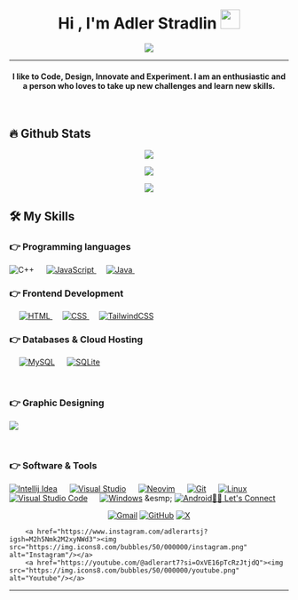 
<h1 align="center">Hi , I'm Adler Stradlin <img src="https://media.giphy.com/media/hvRJCLFzcasrR4ia7z/giphy.gif" width="35"></h1>
<p align="center">
  <a href="https://github.com/DenverCoder1/readme-typing-svg"><img src="https://readme-typing-svg.herokuapp.com?lines=Software+Engineer+Student;Full+Stack+Developer;DS%20|%20AI%20|%20ML%20Enthusiast;Graphic%20Designer;Always%20learning%20new%20things&center=true&width=500&height=50"></a>
</p>
<hr/>
<h4 align="center"> I like to Code, Design, Innovate and Experiment. I am an enthusiastic and a person who loves to take up new challenges and learn new skills. </h4>
<br>


## 🔥 Github Stats
<p align="center"><img src="https://github-readme-stats.vercel.app/api?username=Adstart5672&theme=dark&show_icons=true&hide_border=false&count_private=true"/></p>
<p align="center"><img src="https://github-readme-streak-stats.herokuapp.com/?user=Adstart5672&theme=dark&hide_border=false"/></p>
<p align="center"><img src="https://github-readme-stats.vercel.app/api/top-langs/?username=Adstart5672&theme=dark&show_icons=true&hide_border=false&layout=compact"/></p>


## 🛠️ My Skills

### 👉 Programming languages

<p align="left"> 
    <a><img alt="C++" src="https://img.shields.io/badge/C++%20-%2300599C.svg?logo=c%2B%2B&logoColor=white">
  </a> 
  &emsp;
  <a href="https://developer.mozilla.org/en-US/docs/Web/JavaScript" target="_blank"> 
     <img alt="JavaScript" src="https://img.shields.io/badge/JavaScript%20-%23F7DF1E.svg?logo=javascript&logoColor=black">
   </a>
  &emsp;
  <a href="https://www.java.com" target="_blank"> 
    <img alt="Java" src="https://img.shields.io/badge/Java-%23007396.svg?logo=java&logoColor=white">
  </a>
  &emsp;
   
</p>

### 👉 Frontend Development
<p align="left"> 
  &emsp; 
  <a href="https://www.w3.org/html/" target="_blank"> 
   <img alt="HTML" src="https://img.shields.io/badge/HTML5%20-%23E34F26.svg?logo=html5&logoColor=white">
  </a>   
  &emsp;
  <a href="https://www.w3schools.com/css/" target="_blank">
    <img alt="CSS" src="https://img.shields.io/badge/CSS%20-%231572B6.svg?logo=css3&logoColor=white">
  </a> 
   &emsp;
  <a href="https://tailwindcss.com/"> 
    <img alt="TailwindCSS" src="https://img.shields.io/badge/tailwindcss-0F172A?&logo=tailwindcss"/>
  </a>
</p>

### 👉 Databases & Cloud Hosting
<p align="left">
  &emsp;
    <a href="https://www.mysql.com/"><img alt="MySQL" src="https://img.shields.io/badge/MySQL-%2300f.svg?style=flat&llogo=mysql&logoColor=white"></a>
  &emsp;
    <a href="https://www.sqlite.org/"><img alt="SQLite" src ="https://img.shields.io/badge/sqlite-%2307405e.svg?style=flat&logo=sqlite&logoColor=white"/></a>
  &emsp;
 </p>

<br/> 
 
### 👉 Graphic Designing 
<p align="left">
  <a href="https://www.figma.com/"><img src="https://img.shields.io/badge/figma-%23F24E1E.svg?style=for-the-badge&logo=figma&logoColor=white"/></a>
</p>

<br/>
 
 
### 👉 Software & Tools

<p>
    <a href="#"><img alt="Intellij Idea" src="https://img.shields.io/badge/IntelliJIDEA-000000.svg?style=for-the-badge&logo=intellij-idea&logoColor=white"></a>
  &emsp;
    <a href="#"><img alt="Visual Studio" src="https://img.shields.io/badge/Visual%20Studio-5C2D91.svg?style=for-the-badge&logo=visual-studio&logoColor=white"></a>
  &emsp;
    <a href="#"><img alt="Neovim" src="https://img.shields.io/badge/NeoVim-%2357A143.svg?&style=for-the-badge&logo=neovim&logoColor=white"></a>
  &emsp;
    <a href="#"><img alt="Git" src="https://img.shields.io/badge/Git%20-%23F05033.svg?logo=git&logoColor=white"></a>
  &emsp;
    <a href="#"><img alt="Linux" src="https://img.shields.io/badge/Linux-FCC624?style=flat&logo=linux&logoColor=black"></a>
  &emsp;
    <a href="#"><img alt="Visual Studio Code" src="https://img.shields.io/badge/Visual%20Studio%20Code-0078d7.svg?logo=visual-studio-code&logoColor=white"></a>
  &emsp;
    <a href="#"><img alt="Windows" src="https://img.shields.io/badge/Windows-0078D6?style=for-the-badge&logo=windows&logoColor=white"></a>
    &esmp;
   <a href="#"><img alt="Android" src="https://img.shields.io/badge/Android-3DDC84?style=for-the-badge&logo=android&logoColor=white></a>
    
</p>




## 🙋‍♀️ Let's Connect
<p align="center">
        <a href="mailto:adlerartsj@gmail.com"><img src="https://img.icons8.com/bubbles/50/000000/gmail.png" alt="Gmail"/></a>
        <a href="https://github.com/Adstart5672"><img src="https://img.icons8.com/bubbles/50/000000/github.png" alt="GitHub"/></a>
        <a href="https://x.com/AdlerArt18"
"><img src="https://img.shields.io/twitter/url?url=https%3A%2F%2Fx.com%2FAdlerArt18&style=flat-square&logo=X&labelColor=%23000000&color=%23000000
" alt="X"/></a>
        
        <a href="https://www.instagram.com/adlerartsj?igsh=M2h5Nmk2M2xyNWd3"><img src="https://img.icons8.com/bubbles/50/000000/instagram.png" alt="Instagram"/></a>
        <a href="https://youtube.com/@adlerart7?si=OxVE16pTcRzJtjdQ"><img src="https://img.icons8.com/bubbles/50/000000/youtube.png" alt="Youtube"/></a>

</p>

<hr/>












